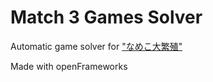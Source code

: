 Match 3 Games Solver
====================

Automatic game solver for ["なめこ大繁殖"](http://mg.success-corp.co.jp/)

Made with openFrameworks
